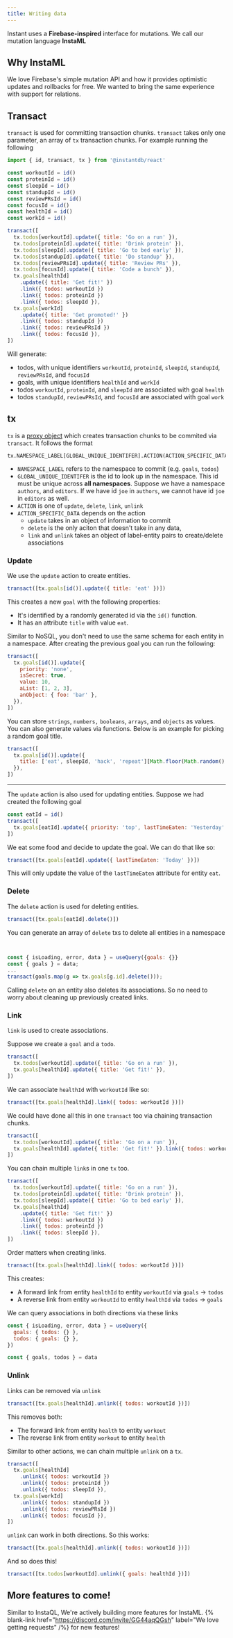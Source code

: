```yaml
---
title: Writing data
---
```


Instant uses a **Firebase-inspired** interface for mutations. We call our mutation language **InstaML**

## Why InstaML

We love Firebase's simple mutation API and how it provides optimistic updates and rollbacks for free. We wanted to bring the same experience with support for relations.

## Transact

`transact` is used for committing transaction chunks. `transact` takes only one parameter, an array of `tx` transaction chunks. For example running the following

```javascript
import { id, transact, tx } from '@instantdb/react'

const workoutId = id()
const proteinId = id()
const sleepId = id()
const standupId = id()
const reviewPRsId = id()
const focusId = id()
const healthId = id()
const workId = id()

transact([
  tx.todos[workoutId].update({ title: 'Go on a run' }),
  tx.todos[proteinId].update({ title: 'Drink protein' }),
  tx.todos[sleepId].update({ title: 'Go to bed early' }),
  tx.todos[standupId].update({ title: 'Do standup' }),
  tx.todos[reviewPRsId].update({ title: 'Review PRs' }),
  tx.todos[focusId].update({ title: 'Code a bunch' }),
  tx.goals[healthId]
    .update({ title: 'Get fit!' })
    .link({ todos: workoutId })
    .link({ todos: proteinId })
    .link({ todos: sleepId }),
  tx.goals[workId]
    .update({ title: 'Get promoted!' })
    .link({ todos: standupId })
    .link({ todos: reviewPRsId })
    .link({ todos: focusId }),
])
```

Will generate:

- todos, with unique identifiers `workoutId`, `proteinId`, `sleepId`, `standupId`, `reviewPRsId`, and `focusId`
- goals, with unique identifiers `healthId` and `workId`
- todos `workoutId`, `proteinId`, and `sleepId` are associated with goal `health`
- todos `standupId`, `reviewPRsId`, and `focusId` are associated with goal `work`

## tx

`tx` is a [proxy object](https://developer.mozilla.org/en-US/docs/Web/JavaScript/Reference/Global_Objects/Proxy) which creates transaction chunks to be commited via `transact`. It follows the format

```
tx.NAMESPACE_LABEL[GLOBAL_UNIQUE_IDENTIFER].ACTION(ACTION_SPECIFIC_DATA)
```

- `NAMESPACE_LABEL` refers to the namespace to commit (e.g. `goals`, `todos`)
- `GLOBAL_UNIQUE_IDENTIFER` is the id to look up in the namespace. This id must be unique across **all namespaces**. Suppose we have a namespace `authors`, and `editors`. If we have id `joe` in `authors`, we cannot have id `joe` in `editors` as well.
- `ACTION` is one of `update`, `delete`, `link`, `unlink`
- `ACTION_SPECIFIC_DATA` depends on the action
  - `update` takes in an object of information to commit
  - `delete` is the only aciton that doesn't take in any data,
  - `link` and `unlink` takes an object of label-entity pairs to create/delete associations

### Update

We use the `update` action to create entities.

```javascript
transact([tx.goals[id()].update({ title: 'eat' })])
```

This creates a new `goal` with the following properties:

- It's identified by a randomly generated id via the `id()` function.
- It has an attribute `title` with value `eat`.

Similar to NoSQL, you don't need to use the same schema for each entity in a namespace. After creating the previous goal you can run the following:

```javascript
transact([
  tx.goals[id()].update({
    priority: 'none',
    isSecret: true,
    value: 10,
    aList: [1, 2, 3],
    anObject: { foo: 'bar' },
  }),
])
```

You can store `strings`, `numbers,` `booleans`, `arrays`, and `objects` as values. You can also generate values via functions. Below is an example for picking a random goal title.

```javascript
transact([
  tx.goals[id()].update({
    title: ['eat', sleepId, 'hack', 'repeat'][Math.floor(Math.random() * 4)],
  }),
])
```

---

The `update` action is also used for updating entities. Suppose we had created the following goal

```javascript
const eatId = id()
transact([
  tx.goals[eatId].update({ priority: 'top', lastTimeEaten: 'Yesterday' }),
])
```

We eat some food and decide to update the goal. We can do that like so:

```javascript
transact([tx.goals[eatId].update({ lastTimeEaten: 'Today' })])
```

This will only update the value of the `lastTimeEaten` attribute for entity `eat`.

### Delete

The `delete` action is used for deleting entities.

```javascript
transact([tx.goals[eatId].delete()])
```

You can generate an array of `delete` txs to delete all entities in a namespace

```javascript


const { isLoading, error, data } = useQuery({goals: {}}
const { goals } = data;
...
transact(goals.map(g => tx.goals[g.id].delete()));
```

Calling `delete` on an entity also deletes its associations. So no need to worry about cleaning up previously created links.

### Link

`link` is used to create associations.

Suppose we create a `goal` and a `todo`.

```javascript
transact([
  tx.todos[workoutId].update({ title: 'Go on a run' }),
  tx.goals[healthId].update({ title: 'Get fit!' }),
])
```

We can associate `healthId` with `workoutId` like so:

```javascript
transact([tx.goals[healthId].link({ todos: workoutId })])
```

We could have done all this in one `transact` too via chaining transaction chunks.

```javascript
transact([
  tx.todos[workoutId].update({ title: 'Go on a run' }),
  tx.goals[healthId].update({ title: 'Get fit!' }).link({ todos: workoutId }),
])
```

You can chain multiple `link`s in one `tx` too.

```javascript
transact([
  tx.todos[workoutId].update({ title: 'Go on a run' }),
  tx.todos[proteinId].update({ title: 'Drink protein' }),
  tx.todos[sleepId].update({ title: 'Go to bed early' }),
  tx.goals[healthId]
    .update({ title: 'Get fit!' })
    .link({ todos: workoutId })
    .link({ todos: proteinId })
    .link({ todos: sleepId }),
])
```

Order matters when creating links.

```javascript
transact([tx.goals[healthId].link({ todos: workoutId })])
```

This creates:

- A forward link from entity `healthId` to entity `workoutId` via `goals` -> `todos`
- A reverse link from entity `workoutId` to entity `healthId` via `todos` -> `goals`

We can query associations in both directions via these links

```javascript
const { isLoading, error, data } = useQuery({
  goals: { todos: {} },
  todos: { goals: {} },
})

const { goals, todos } = data
```

### Unlink

Links can be removed via `unlink`

```javascript
transact([tx.goals[healthId].unlink({ todos: workoutId })])
```

This removes both:

- The forward link from entity `health` to entity `workout`
- The reverse link from entity `workout` to entity `health`

Similar to other actions, we can chain multiple `unlink` on a `tx`.

```javascript
transact([
  tx.goals[healthId]
    .unlink({ todos: workoutId })
    .unlink({ todos: proteinId })
    .unlink({ todos: sleepId }),
  tx.goals[workId]
    .unlink({ todos: standupId })
    .unlink({ todos: reviewPRsId })
    .unlink({ todos: focusId }),
])
```

`unlink` can work in both directions. So this works:

```javascript
transact([tx.goals[healthId].unlink({ todos: workoutId })])
```

And so does this!

```javascript
transact([tx.todos[workoutId].unlink({ goals: healthId })])
```

## More features to come!

Similar to InstaQL, We're actively building more features for InstaML. {% blank-link href="https://discord.com/invite/GG44aqQGsh" label="We love getting requests" /%} for new features!
